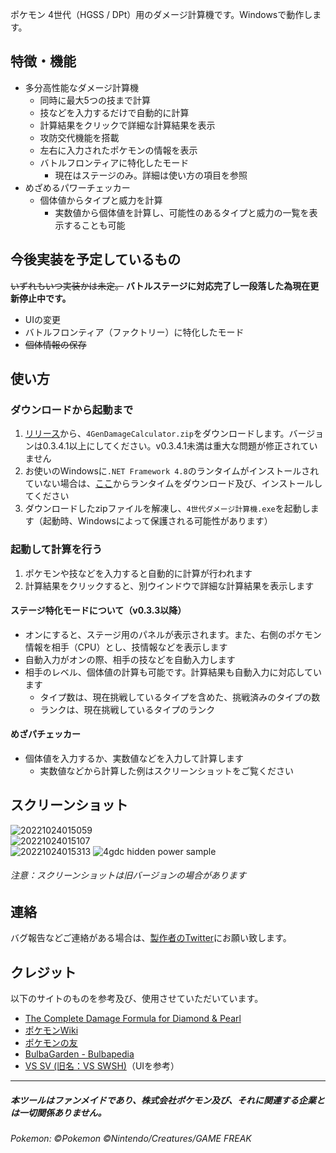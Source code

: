 ポケモン 4世代（HGSS / DPt）用のダメージ計算機です。Windowsで動作します。

## 特徴・機能
- 多分高性能なダメージ計算機
   - 同時に最大5つの技まで計算
   - 技などを入力するだけで自動的に計算
   - 計算結果をクリックで詳細な計算結果を表示
   - 攻防交代機能を搭載
   - 左右に入力されたポケモンの情報を表示
   - バトルフロンティアに特化したモード
      - 現在はステージのみ。詳細は使い方の項目を参照
- めざめるパワーチェッカー
   - 個体値からタイプと威力を計算
      - 実数値から個体値を計算し、可能性のあるタイプと威力の一覧を表示することも可能

## 今後実装を予定しているもの
~~いずれもいつ実装かは未定。~~ **バトルステージに対応完了し一段落した為現在更新停止中です。**
- UIの変更
- バトルフロンティア（ファクトリー）に特化したモード
- ~~個体情報の保存~~

## 使い方
### ダウンロードから起動まで
1. [リリース](https://github.com/oyamelon/4-Gen-Damage-Calculator/releases)から、``4GenDamageCalculator.zip``をダウンロードします。バージョンは0.3.4.1以上にしてください。v0.3.4.1未満は重大な問題が修正されていません
2. お使いのWindowsに``.NET Framework 4.8``のランタイムがインストールされていない場合は、[ここ](https://dotnet.microsoft.com/ja-jp/download/dotnet-framework/net48)からランタイムをダウンロード及び、インストールしてください
3. ダウンロードしたzipファイルを解凍し、``4世代ダメージ計算機.exe``を起動します（起動時、Windowsによって保護される可能性があります）

### 起動して計算を行う
1. ポケモンや技などを入力すると自動的に計算が行われます
2. 計算結果をクリックすると、別ウインドウで詳細な計算結果を表示します

#### ステージ特化モードについて（v0.3.3以降）
- オンにすると、ステージ用のパネルが表示されます。また、右側のポケモン情報を相手（CPU）とし、技情報などを表示します
- 自動入力がオンの際、相手の技などを自動入力します
- 相手のレベル、個体値の計算も可能です。計算結果も自動入力に対応しています
   - タイプ数は、現在挑戦しているタイプを含めた、挑戦済みのタイプの数
   - ランクは、現在挑戦しているタイプのランク
   
#### めざパチェッカー
- 個体値を入力するか、実数値などを入力して計算します
   - 実数値などから計算した例はスクリーンショットをご覧ください

## スクリーンショット
![20221024015059](https://user-images.githubusercontent.com/97399080/197405002-5cb6091f-5bc9-4e3e-873f-66f8d28d2ea6.png)  
![20221024015107](https://user-images.githubusercontent.com/97399080/197405090-e72adf51-db10-4793-bf2f-5f0b5baab8f9.png)  
![20221024015313](https://user-images.githubusercontent.com/97399080/197406628-c59ee14b-0cd3-4e94-8e4e-097c4ee34f6e.png)
![4gdc hidden power sample](https://user-images.githubusercontent.com/97399080/180484210-b8fd989a-e2d7-408b-b305-8738f320f43b.png)

###### 注意：スクリーンショットは旧バージョンの場合があります  

## 連絡
バグ報告などご連絡がある場合は、[製作者のTwitter](https://twitter.com/mebuki117)にお願い致します。

## クレジット
以下のサイトのものを参考及び、使用させていただいています。
- [The Complete Damage Formula for Diamond & Pearl](https://www.smogon.com/dp/articles/damage_formula)
- [ポケモンWiki](https://wiki.xn--rckteqa2e.com/wiki/%E3%83%A1%E3%82%A4%E3%83%B3%E3%83%9A%E3%83%BC%E3%82%B8)
- [ポケモンの友](https://pokebook.jp/)
- [BulbaGarden - Bulbapedia](https://bulbapedia.bulbagarden.net/wiki/Main_Page)
- [VS SV (旧名：VS SWSH)](https://www.project1997.com/vs/index.html)（UIを参考）

---

##### 本ツールはファンメイドであり、株式会社ポケモン及び、それに関連する企業とは一切関係ありません。
###### Pokemon: ©Pokemon ©Nintendo/Creatures/GAME FREAK
